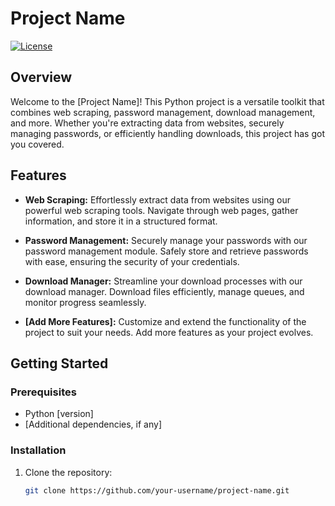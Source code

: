 # Project Name

[![License](https://img.shields.io/badge/License-MIT-blue.svg)](LICENSE)

## Overview

Welcome to the [Project Name]! This Python project is a versatile toolkit that combines web scraping, password management, download management, and more. Whether you're extracting data from websites, securely managing passwords, or efficiently handling downloads, this project has got you covered.

## Features

- **Web Scraping:** Effortlessly extract data from websites using our powerful web scraping tools. Navigate through web pages, gather information, and store it in a structured format.

- **Password Management:** Securely manage your passwords with our password management module. Safely store and retrieve passwords with ease, ensuring the security of your credentials.

- **Download Manager:** Streamline your download processes with our download manager. Download files efficiently, manage queues, and monitor progress seamlessly.

- **[Add More Features]:** Customize and extend the functionality of the project to suit your needs. Add more features as your project evolves.

## Getting Started

### Prerequisites

- Python [version]
- [Additional dependencies, if any]

### Installation

1. Clone the repository:

   ```bash
   git clone https://github.com/your-username/project-name.git
